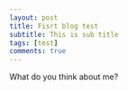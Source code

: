 ```yaml
---
layout: post
title: Fisrt blog test
subtitle: This is sub title
tags: [test]
comments: true
---
```

What do you think about me?
